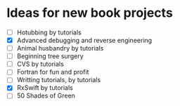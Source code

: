# Ideas for new book projects

- [ ] Hotubbing by tutorials
- [x] Advanced debugging and reverse engineering
- [ ] Animal husbandry by tutorials
- [ ] Beginning tree surgery
- [ ] CVS by tutorials
- [ ] Fortran for fun and profit
- [ ] Writting tutorials, by tutorials
- [x] RxSwift by tutorials
- [ ] 50 Shades of Green

